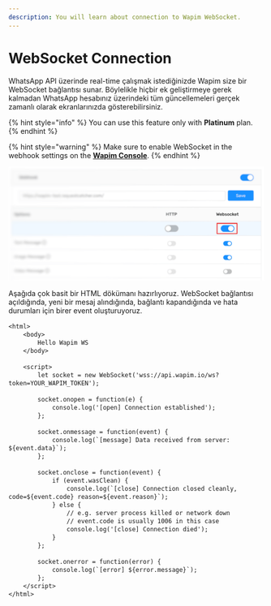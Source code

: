 ```yaml
---
description: You will learn about connection to Wapim WebSocket.
---
```


# WebSocket Connection

WhatsApp API üzerinde real-time çalışmak istediğinizde Wapim size bir WebSocket bağlantısı sunar. Böylelikle hiçbir ek geliştirmeye gerek kalmadan WhatsApp hesabınız üzerindeki tüm güncellemeleri gerçek zamanlı olarak ekranlarınızda gösterebilirsiniz.

{% hint style="info" %}
You can use this feature only with **Platinum** plan.
{% endhint %}

{% hint style="warning" %}
Make sure to enable WebSocket in the webhook settings on the [**Wapim Console**](https://app.wapim.io).
{% endhint %}

![Wapim Console webhook settings](../.gitbook/assets/wapim-whatsapp-websocket-options.png)

Aşağıda çok basit bir HTML dökümanı hazırlıyoruz. WebSocket bağlantısı açıldığında, yeni bir mesaj alındığında, bağlantı kapandığında ve hata durumları için birer event oluşturuyoruz.

```markup
<html>
	<body>
		Hello Wapim WS
	</body>

	<script>
		let socket = new WebSocket('wss://api.wapim.io/ws?token=YOUR_WAPIM_TOKEN');

		socket.onopen = function(e) {
			console.log('[open] Connection established');
		};

		socket.onmessage = function(event) {
			console.log(`[message] Data received from server: ${event.data}`);
		};

		socket.onclose = function(event) {
			if (event.wasClean) {
				console.log(`[close] Connection closed cleanly, code=${event.code} reason=${event.reason}`);
			} else {
				// e.g. server process killed or network down
				// event.code is usually 1006 in this case
				console.log('[close] Connection died');
			}
		};

		socket.onerror = function(error) {
			console.log(`[error] ${error.message}`);
		};
	</script>
</html>
```

